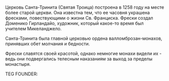 Церковь Санта-Тринита (Святая Троица) построена в 1258 году на месте более старой церкви. Она известна тем, что ее часовня украшена фресками, повествующими о жизни Св. Франциска. Фрески создал Доменико Гирландайо, художник, который какое-то время был учителем Микеланджело.

Санта-Тринита была главной церковью ордена валломброзан-монахов, принявших обет молчания и бедности.

Фрески славятся своей красотой, однако немногие монахи видели их - ведь они подвергались телесным наказаниям за выход за пределы монастыря.





TEG FOUNDER:
#